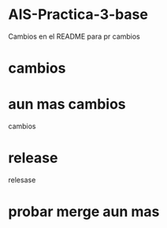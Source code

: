 # AIS-Practica-3-base


Cambios en el README para pr
cambios 
# cambios
# aun mas cambios 
cambios

# release
relesase

# probar merge aun mas